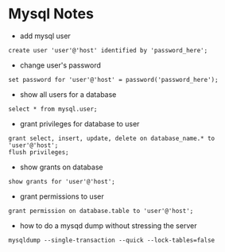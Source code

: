 # Mysql Notes

- add mysql user
```
create user 'user'@'host' identified by 'password_here';

```

- change user's password
```
set password for 'user'@'host' = password('password_here');

```

- show all users for a database
```
select * from mysql.user;

```

- grant privileges for database to user
```
grant select, insert, update, delete on database_name.* to 'user'@'host';
flush privileges;

```

- show grants on database
```
show grants for 'user'@'host';

```

- grant permissions to user
```
grant permission on database.table to 'user'@'host';

```

- how to do a mysqd dump without stressing the server
```
mysqldump --single-transaction --quick --lock-tables=false

```
